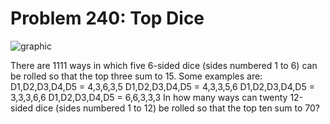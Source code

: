 # Problem 240: Top Dice

![graphic](img240.gif)

There are 1111 ways in which five 6-sided dice (sides numbered 1 to 6)
can be rolled so that the top three sum to 15. Some examples are:
D1,D2,D3,D4,D5 = 4,3,6,3,5 D1,D2,D3,D4,D5 = 4,3,3,5,6 D1,D2,D3,D4,D5 =
3,3,3,6,6 D1,D2,D3,D4,D5 = 6,6,3,3,3 In how many ways can twenty
12-sided dice (sides numbered 1 to 12) be rolled so that the top ten sum
to 70?